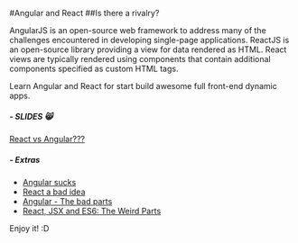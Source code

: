 #Angular and React
##Is there a rivalry?

AngularJS is an open-source web framework to address many of the challenges encountered in developing single-page applications.
ReactJS is an open-source library providing a view for data rendered as HTML. React views are typically rendered using components that contain additional components specified as custom HTML tags.

Learn Angular and React for start build awesome full front-end dynamic apps.

##### - SLIDES :smile_cat:
[React vs Angular???](https://www.icloud.com/keynote/000h_oaUCtMN4-D8DWuCoy32w#react-vs-angular)

##### - Extras
- [Angular sucks](https://www.reddit.com/r/webdev/comments/30bp9p/angular_sucks_this_guy_thinks_so_what_do_you/)
- [React a bad idea](https://www.pandastrike.com/posts/20150311-react-bad-idea)
- [Angular - The bad parts](http://larseidnes.com/2014/11/05/angularjs-the-bad-parts/)
- [React, JSX and ES6: The Weird Parts](https://ponyfoo.com/articles/react-jsx-and-es6-the-weird-parts)

Enjoy it! :D
